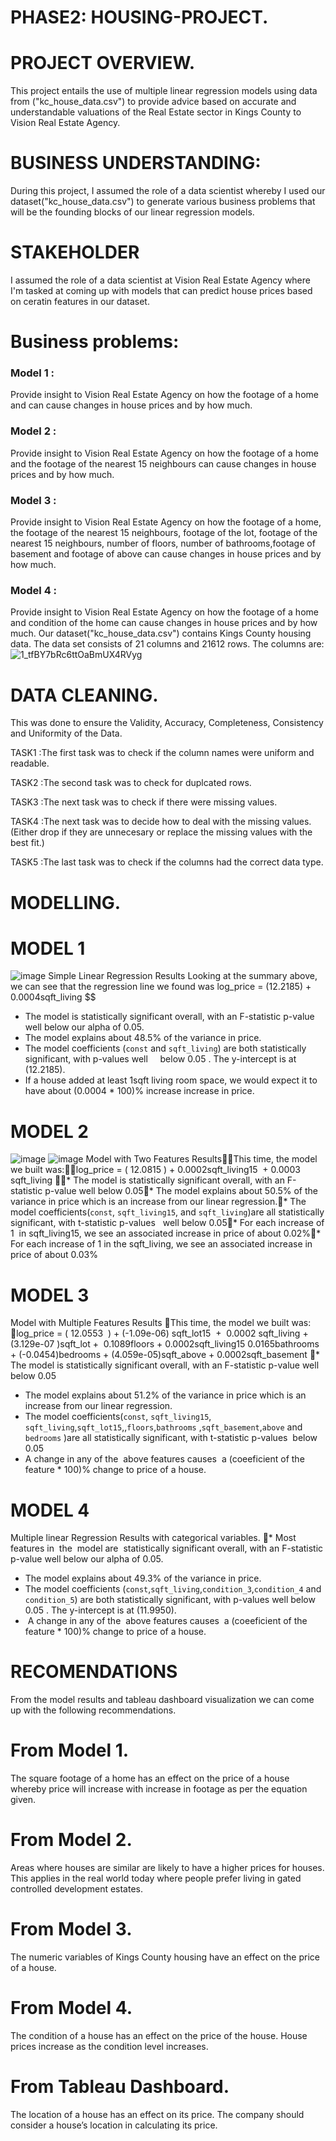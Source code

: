 # PHASE2: HOUSING-PROJECT.
# PROJECT OVERVIEW.
This project entails the use of  multiple linear regression models using  data from ("kc_house_data.csv") to provide advice based on accurate and understandable valuations of the Real Estate sector in Kings County to Vision Real Estate Agency. 
# BUSINESS UNDERSTANDING:
During this project, I assumed the role of a data scientist whereby I used our dataset("kc_house_data.csv") to generate 
various business problems that will be the founding blocks of our linear regression models.
# STAKEHOLDER
I assumed the role of a data scientist at Vision Real Estate Agency where I'm tasked at coming up with models that can predict house prices based on ceratin features in our dataset.
# Business problems:
### Model 1 :
Provide insight to Vision Real Estate Agency on how the footage of a home and  can cause changes in house prices and by how much.
### Model 2 :
Provide insight to Vision Real Estate Agency on how the footage of a home and the footage of the nearest 15 neighbours can cause changes in house prices and by how much.
### Model 3 : 
Provide insight to Vision Real Estate Agency on how the footage of a home, the footage of the nearest 15 neighbours,  footage of the lot,  footage of the nearest 15 neighbours, number of floors, number of bathrooms,footage of basement and footage of above  can cause changes in house prices and by how much.
### Model 4 : 
Provide insight to Vision Real Estate Agency on how the footage of a home and condition of the home can cause changes in house prices and by how much.
Our dataset("kc_house_data.csv") contains Kings County housing data. The data set consists of 21 columns and 21612 rows.
The columns are: ![1_tfBY7bRc6ttOaBmUX4RVyg](https://user-images.githubusercontent.com/110511316/192426070-98622317-8209-4533-b909-d2978a2ec870.png)
# DATA CLEANING.
This was done to ensure the Validity, Accuracy, Completeness, Consistency and Uniformity of the Data.

TASK1 :The first task was to check if the column names were uniform and readable.

TASK2 :The second task was to check for duplcated rows.

TASK3 :The next task was to check if there were missing values.

TASK4 :The next task was to decide how to deal with the missing values. (Either drop if they are unnecesary or replace the missing values with the best fit.)

TASK5 :The last task was to check if the columns had the correct data type.
# MODELLING.
# MODEL 1
![image](https://user-images.githubusercontent.com/110511316/193402384-2823f325-ff7f-4099-a42a-35b9b12057e7.png)
Simple Linear Regression Results
​Looking at the summary above, we can see that the regression line we found was​
log_price = (12.2185) + 0.0004sqft_living $$
​
* The model is statistically significant overall, with an F-statistic p-value well below our alpha of 0.05.
* The model explains about 48.5% of the variance in price.
* The model coefficients (`const` and `sqft_living`) are both statistically significant, with p-values well     below 0.05 . The y-intercept is at (12.2185).
* If a house added at least 1sqft living room space, we would expect it to have about (0.0004 * 100)% increase increase in price.
# MODEL 2
![image](https://user-images.githubusercontent.com/110511316/193402589-8d7668e4-4182-4598-87e8-4d9ea3468a14.png)
![image](https://user-images.githubusercontent.com/110511316/193402598-ea7b3436-aaba-40b0-9f7e-0ff91719a507.png)
Model with Two Features ResultsThis time, the model we built was:log_price = ( 12.0815 ) + 0.0002sqft_living15  + 0.0003 sqft_living * The model is statistically significant overall, with an F-statistic p-value well below 0.05* The model explains about 50.5% of the variance in price which is an increase from our linear regression.* The model coefficients(`const`, `sqft_living15`, and `sqft_living`)are all statistically significant, with t-statistic p-values   well below 0.05* For each increase of 1  in sqft_living15, we see an associated increase in price of about 0.02%* For each increase of 1 in the sqft_living, we see an associated increase in price of about 0.03%
# MODEL 3
Model with Multiple Features Results
This time, the model we built was:
log_price  = ( 12.0553  ) + (-1.09e-06) sqft_lot15  +  0.0002 sqft_living + (3.129e-07 )sqft_lot +  0.1089floors + 0.0002sqft_living15 0.0165bathrooms + (-0.0454)bedrooms + (4.059e-05)sqft_above + 0.0002sqft_basement 
* The model is statistically significant overall, with an F-statistic p-value well below 0.05
* The model explains about 51.2% of the variance in price which is an increase from our linear regression.
* The model coefficients(`const`, `sqft_living15`, `sqft_living`,`sqft_lot15`,,`floors`,`bathrooms` ,`sqft_basement`,`above` and `bedrooms` )are all statistically significant, with t-statistic p-values  below 0.05
* A change in any of the  above features causes  a (coeeficient of the feature * 100)% change to price of a house.
# MODEL 4
Multiple linear Regression Results with categorical variables.
* ​Most features in  the  model are  statistically significant overall, with an F-statistic p-value well below our alpha of 0.05.
* The model explains about 49.3% of the variance in price.
* The model coefficients (`const`,`sqft_living`,`condition_3`,`condition_4` and `condition_5`) are both statistically significant, with p-values well below 0.05 . The y-intercept is at (11.9950).
*  A change in any of the  above features causes  a (coeeficient of the feature * 100)% change to price of a house.
# RECOMENDATIONS
From the model results and tableau dashboard visualization we can come up with the following recommendations.
# From Model 1.
The square footage of a home has an effect on the price of a house whereby price will increase with increase in footage as per the equation given.
# From Model 2.
Areas where houses are similar are likely to have a higher prices for houses. This applies in the real world today where people prefer living in gated controlled development estates.
# From Model 3.
The numeric variables of Kings County housing  have an effect on  the price of a house.
# From Model 4.
The condition of a house has an effect on the price of the house. House prices increase as the condition level increases.
# From Tableau Dashboard.
The location of a house has an effect on its price. The company should consider a house’s location in calculating its price.




